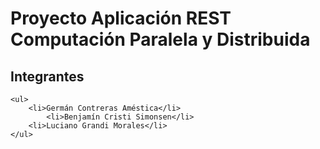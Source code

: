 # Proyecto Aplicación REST Computación Paralela y Distribuida

## Integrantes
	<ul>
	    <li>Germán Contreras Améstica</li>
            <li>Benjamín Cristi Simonsen</li>
	    <li>Luciano Grandi Morales</li>            
	</ul>
